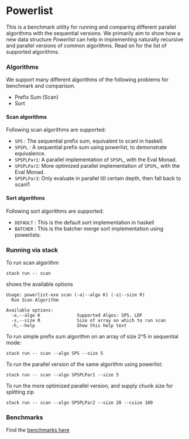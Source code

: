 # Powerlist

This is a benchmark utility for running and comparing different parallel algorithms with the sequential versions.
We primarily aim to show how a new data structure *Powerlist* can help in implementing naturally recursive and parallel versions of common algorithms.
Read on for the list of supported algorithms.

### Algorithms

We support many different algorithms of the following problems for benchmark and comparison.

- Prefix Sum (Scan)
- Sort

#### Scan algorithms
Following scan algorithms are supported:

- ```SPS``` : The sequential prefix sum, equivalent to scanl in haskell.
- ```SPSPL``` : A sequential prefix sum using powerlist, to demonstrate equivalence.
- ```SPSPLPar1```: A parallel implementation of ```SPSPL```, with the Eval Monad.
- ```SPSPLPar2```: More optimized parallel implementation of ```SPSPL```, with the Eval Monad.
- ```SPSPLPar3```: Only evaluate in parallel till certain depth, then fall back to scanl1

#### Sort algorithms
Following sort algorithms are supported:

- ```DEFAULT``` : This is the default sort implementation in haskell
- ```BATCHER``` : This is the batcher merge sort implementation using powerlists.

### Running via stack

To run scan algorithm

```
stack run -- scan
```
shows the available options

```
Usage: powerlist-exe scan (-a|--algo K) (-s|--size R)
  Run Scan Algorithm

Available options:
  -a,--algo K              Supported Algos: SPS, LDF
  -s,--size R              Size of array on which to run scan
  -h,--help                Show this help text
```

To run simple prefix sum algorithm on an array of size 2^5 in sequential mode:

```
stack run -- scan --algo SPS --size 5
```

To run the parallel version of the same algorithm using powerlist:

```
stack run -- scan --algo SPSPLPar1 --size 5
```
To run the more optimized parallel version, and supply chunk size for splitting zip

```
stack run -- scan --algo SPSPLPar2 --size 20 --csize 100
```

### Benchmarks

Find the [benchmarks here](docs/Benchmark.md)


